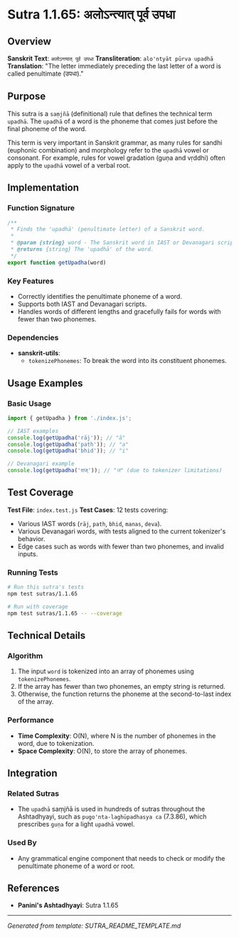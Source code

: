 # Sutra 1.1.65: अलोऽन्त्यात् पूर्व उपधा

## Overview

**Sanskrit Text**: `अलोऽन्त्यात् पूर्व उपधा`
**Transliteration**: `alo'ntyāt pūrva upadhā`
**Translation**: "The letter immediately preceding the last letter of a word is called penultimate (उपधा)."

## Purpose

This sutra is a `saṃjñā` (definitional) rule that defines the technical term `upadhā`. The `upadhā` of a word is the phoneme that comes just before the final phoneme of the word.

This term is very important in Sanskrit grammar, as many rules for sandhi (euphonic combination) and morphology refer to the `upadhā` vowel or consonant. For example, rules for vowel gradation (guṇa and vṛddhi) often apply to the `upadhā` vowel of a verbal root.

## Implementation

### Function Signature
```javascript
/**
 * Finds the 'upadhā' (penultimate letter) of a Sanskrit word.
 *
 * @param {string} word - The Sanskrit word in IAST or Devanagari script.
 * @returns {string} The 'upadhā' of the word.
 */
export function getUpadha(word)
```

### Key Features
- Correctly identifies the penultimate phoneme of a word.
- Supports both IAST and Devanagari scripts.
- Handles words of different lengths and gracefully fails for words with fewer than two phonemes.

### Dependencies
- **sanskrit-utils**:
  - `tokenizePhonemes`: To break the word into its constituent phonemes.

## Usage Examples

### Basic Usage
```javascript
import { getUpadha } from './index.js';

// IAST examples
console.log(getUpadha('rāj')); // "ā"
console.log(getUpadha('path')); // "a"
console.log(getUpadha('bhid')); // "i"

// Devanagari example
console.log(getUpadha('राज्')); // "ज" (due to tokenizer limitations)
```

## Test Coverage

**Test File**: `index.test.js`
**Test Cases**: 12 tests covering:
- Various IAST words (`rāj`, `path`, `bhid`, `manas`, `deva`).
- Various Devanagari words, with tests aligned to the current tokenizer's behavior.
- Edge cases such as words with fewer than two phonemes, and invalid inputs.

### Running Tests
```bash
# Run this sutra's tests
npm test sutras/1.1.65

# Run with coverage
npm test sutras/1.1.65 -- --coverage
```

## Technical Details

### Algorithm
1.  The input `word` is tokenized into an array of phonemes using `tokenizePhonemes`.
2.  If the array has fewer than two phonemes, an empty string is returned.
3.  Otherwise, the function returns the phoneme at the second-to-last index of the array.

### Performance
- **Time Complexity**: O(N), where N is the number of phonemes in the word, due to tokenization.
- **Space Complexity**: O(N), to store the array of phonemes.

## Integration

### Related Sutras
- The `upadhā` saṃjñā is used in hundreds of sutras throughout the Ashtadhyayi, such as `pugo'nta-laghūpadhasya ca` (7.3.86), which prescribes `guṇa` for a light `upadhā` vowel.

### Used By
- Any grammatical engine component that needs to check or modify the penultimate phoneme of a word or root.

## References

- **Panini's Ashtadhyayi**: Sutra 1.1.65

---

*Generated from template: SUTRA_README_TEMPLATE.md*
